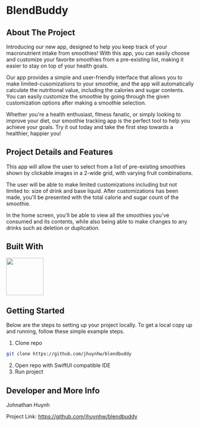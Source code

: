 # BlendBuddy

## About The Project
Introducing our new app, designed to help you keep track of your macronutrient intake from smoothies! With this app, you can easily choose and customize your favorite smoothies from a pre-existing list, making it easier to stay on top of your health goals.

Our app provides a simple and user-friendly interface that allows you to make limited-cusomizations to your smoothie, and the app will automatically calculate the nutritional value, including the calories and sugar contents. You can easily customize the smoothie by going through the given customization options after making a smoothie selection.

Whether you're a health enthusiast, fitness fanatic, or simply looking to improve your diet, our smoothie tracking app is the perfect tool to help you achieve your goals. Try it out today and take the first step towards a healthier, happier you!

## Project Details and Features
This app will allow the user to select from a list of pre-existing smoothies shown by clickable images in a 2-wide grid, with varying fruit combinations.

The user will be able to make limited customizations including but not limited to: size of drink and base liquid. After customizations has been made, you'll be presented with the total calorie and sugar count of the smoothie.

In the home screen, you'll be able to view all the smoothies you've consumed and its contents, while also being able to make changes to any drinks such as deletion or duplication.

## Built With
<a href="https://developer.apple.com/documentation/swiftui"><img src="https://i.imgur.com/XIH2GyL.png" width="100"></a>

## Getting Started
Below are the steps to setting up your project locally. To get a local copy up and running, follow these simple example steps.

1. Clone repo
```sh
git clone https://github.com/jhuynhw/blendbuddy
```
2. Open repo with SwiftUI compatible IDE
3. Run project

## Developer and More Info
Johnathan Huynh

Project Link: https://github.com/jhuynhw/blendbuddy

[SwiftUI-url]: https://developer.apple.com/documentation/swiftui
